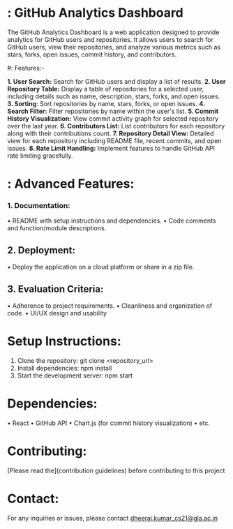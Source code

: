 # : GitHub Analytics Dashboard

The GitHub Analytics Dashboard is a web application designed to provide analytics for GitHub users and repositories. It allows users to search for GitHub users, view their repositories, and analyze various metrics such as stars, forks, open issues, commit history, and contributors.

#: Features:-

**1.	 User Search:**  Search for GitHub users and display a list of results.
**2.	 User Repository Table:** Display a table of repositories for a selected user, including details such as name, description, stars, forks, and open issues.
**3.	Sorting**: Sort repositories by name, stars, forks, or open issues.
**4.	Search Filter:** Filter repositories by name within the user's list.
**5.	Commit History Visualization:** View commit activity graph for selected repository over the last year.
**6.	Contributors List:** List contributors for each repository along with their contributions count.
**7.	Repository Detail View:** Detailed view for each repository including README file, recent commits, and open issues.
**8.	Rate Limit Handling:** Implement features to handle GitHub API rate limiting gracefully.

# : Advanced Features:
### 1.	Documentation:
•	README with setup instructions and dependencies.
•	Code comments and function/module descriptions.
## 2.	Deployment:
•	Deploy the application on a cloud platform or share in a zip file.
## 3.	Evaluation Criteria:
•	Adherence to project requirements.
•	Cleanliness and organization of code.
•	UI/UX design and usability

# Setup Instructions:
1.	Clone the repository: git clone <repository_url>
2.	Install dependencies: npm install
3.	Start the development server: npm start

# Dependencies:
•	React
•	GitHub API
•	Chart.js (for commit history visualization)
•	etc.
# Contributing:

[Please read the](contribution guidelines) before contributing to this project

# Contact:
For any inquiries or issues, please contact dheeraj.kumar_cs21@gla.ac.in



